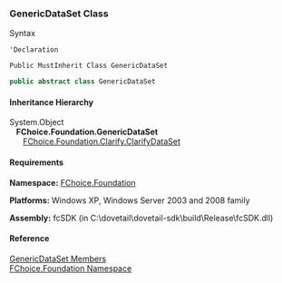 ﻿### GenericDataSet Class

Syntax

```vbnet
'Declaration

Public MustInherit Class GenericDataSet 
```

```csharp
public abstract class GenericDataSet 
```

#### Inheritance Hierarchy

System.Object  
   **FChoice.Foundation.GenericDataSet**  
      [FChoice.Foundation.Clarify.ClarifyDataSet](fcSDK~FChoice.Foundation.Clarify.ClarifyDataSet.md)  

#### Requirements

**Namespace:** [FChoice.Foundation](fcSDK~FChoice.Foundation_namespace.md)

**Platforms:** Windows XP, Windows Server 2003 and 2008 family

**Assembly:** fcSDK (in C:\\dovetail\\dovetail-sdk\\build\\Release\\fcSDK.dll)

#### Reference

[GenericDataSet Members](fcSDK~FChoice.Foundation.GenericDataSet_members.md)  
[FChoice.Foundation Namespace](fcSDK~FChoice.Foundation_namespace.md)